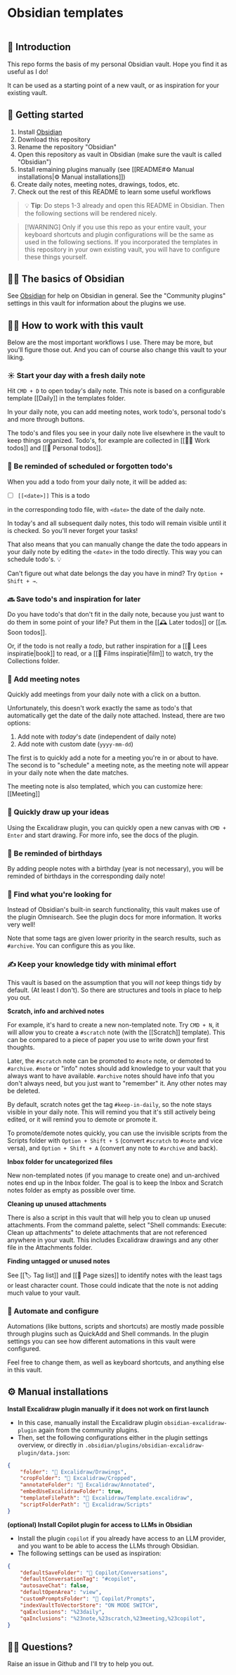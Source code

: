 # Obsidian templates 

```table-of-contents
```

## 👋 Introduction

This repo forms the basis of my personal Obsidian vault. Hope you find it as useful as I do!

It can be used as a starting point of a new vault, or as inspiration for your existing vault.

## 🚀 Getting started

1. Install [Obsidian](https://obsidian.md/)
2. Download this repository
3. Rename the repository "Obsidian"
4. Open this repository as vault in Obsidian (make sure the vault is called "Obsidian")
5. Install remaining plugins manually (see [[README#⚙️ Manual installations|⚙️ Manual installations]])
6. Create daily notes, meeting notes, drawings, todos, etc.
7. Check out the rest of this README to learn some useful workflows

> 💡 **Tip**: Do steps 1-3 already and open this README in Obsidian. Then the following sections will be rendered nicely.

> [!WARNING] Only if you use this repo as your entire vault, your keyboard shortcuts and plugin configurations will be the same as used in the following sections. If you incorporated the templates in this repository in your own existing vault, you will have to configure these things yourself.

## 🧑‍🏫 The basics of Obsidian

See [Obsidian](https://obsidian.md/) for help on Obsidian in general. See the "Community plugins" settings in this vault for information about the plugins we use.

## 🧑‍💻 How to work with this vault

Below are the most important workflows I use. There may be more, but you'll figure those out. And you can of course also change this vault to your liking.

### ☀️ Start your day with a fresh daily note

Hit `CMD + D` to open today's daily note. This note is based on a configurable template [[Daily]] in the templates folder.

In your daily note, you can add meeting notes, work todo's, personal todo's and more through buttons.

The todo's and files you see in your daily note live elsewhere in the vault to keep things organized. Todo's, for example are collected in [[🧑‍💻 Work todos]] and [[🏡 Personal todos]].

### 📅 Be reminded of scheduled or forgotten todo's

When you add a todo from your daily note, it will be added as:

- [ ] `[[<date>]]` This is a todo

in the corresponding todo file, with `<date>` the date of the daily note.

In today's and all subsequent daily notes, this todo will remain visible until it is checked. So you'll never forget your tasks!

That also means that you can manually change the date the todo appears in your daily note by editing the `<date>` in the todo directly. This way you can schedule todo's. 💡

Can't figure out what date belongs the day you have in mind? Try `Option + Shift + →`.

### 🔜 Save todo's and inspiration for later

Do you have todo's that don't fit in the daily note, because you just want to do them in some point of your life? Put them in the [[🕰️ Later todos]] or [[🔜 Soon todos]].

Or, if the todo is not really a *todo*, but rather inspiration for a [[📑 Lees inspiratie|book]] to read, or a [[🎥 Films inspiratie|film]] to watch, try the Collections folder. 

### 👥 Add meeting notes

Quickly add meetings from your daily note with a click on a button.

Unfortunately, this doesn't work exactly the same as todo's that automatically get the date of the daily note attached. Instead, there are two options:

1. Add note with *today*'s date (independent of daily note)
2. Add note with custom date (`yyyy-mm-dd`)

The first is to quickly add a note for a meeting you're in or about to have.
The second is to "schedule" a meeting note, as the meeting note will appear in your daily note when the date matches.

The meeting note is also templated, which you can customize here: [[Meeting]]

### 🎨 Quickly draw up your ideas

Using the Excalidraw plugin, you can quickly open a new canvas with `CMD + Enter` and start drawing. For more info, see the docs of the plugin.

### 🎉 Be reminded of birthdays

By adding people notes with a birthday (year is not necessary), you will be reminded of birthdays in the corresponding daily note!

### 🔎 Find what you're looking for

Instead of Obsidian's built-in search functionality, this vault makes use of the plugin Omnisearch. See the plugin docs for more information. It works very well!

Note that some tags are given lower priority in the search results, such as `#archive`. You can configure this as you like.

### ✍️ Keep your knowledge tidy with minimal effort

This vault is based on the assumption that you will *not* keep things tidy by default. (At least I don't). So there are structures and tools in place to help you out.

**Scratch, info and archived notes**

For example, it's hard to create a new non-templated note. Try `CMD + N`, it will allow you to create a `#scratch` note (with the [[Scratch]] template). This can be compared to a piece of paper you use to write down your first thoughts. 

Later, the `#scratch` note can be promoted to `#note` note, or demoted to `#archive`. `#note` or "info" notes should add knowledge to your vault that you always want to have available. `#archive` notes should have info that you don't always need, but you just want to "remember" it. Any other notes may be deleted.

By default, scratch notes get the tag `#keep-in-daily`, so the note stays visible in your daily note. This will remind you that it's still actively being edited, or it will remind you to demote or promote it.

To promote/demote notes quickly, you can use the invisible scripts from the Scripts folder with `Option + Shift + S` (convert `#scratch` to `#note` and vice versa), and `Option + Shift + A` (convert any note to `#archive` and back). 

**Inbox folder for uncategorized files**

New non-templated notes (if you manage to create one) and un-archived notes end up in the Inbox folder. The goal is to keep the Inbox and Scratch notes folder as empty as possible over time.

**Cleaning up unused attachments**

There is also a script in this vault that will help you to clean up unused attachments. From the command palette, select "Shell commands: Execute: Clean up attachments" to delete attachments that are not referenced anywhere in your vault. This includes Excalidraw drawings and any other file in the Attachments folder.

**Finding untagged or unused notes**

See [[🏷️ Tag list]] and [[📃 Page sizes]] to identify notes with the least tags or least character count. Those could indicate that the note is not adding much value to your vault.

### 🤖 Automate and configure

Automations (like buttons, scripts and shortcuts) are mostly made possible through plugins such as QuickAdd and Shell commands. In the plugin settings you can see how different automations in this vault were configured. 

Feel free to change them, as well as keyboard shortcuts, and anything else in this vault.

## ⚙️ Manual installations

**Install Excalidraw plugin manually if it does not work on first launch**
- In this case, manually install the Excalidraw plugin `obsidian-excalidraw-plugin` again from the community plugins.
- Then, set the following configurations either in the plugin settings overview, or directly in `.obsidian/plugins/obsidian-excalidraw-plugin/data.json`:
```json
{
    "folder": "🎨 Excalidraw/Drawings",
    "cropFolder": "🎨 Excalidraw/Cropped",
    "annotateFolder": "🎨 Excalidraw/Annotated",
    "embedUseExcalidrawFolder": true,
    "templateFilePath": "🎨 Excalidraw/Template.excalidraw",
    "scriptFolderPath": "🎨 Excalidraw/Scripts"
}
```

**(optional) Install Copilot plugin for access to LLMs in Obsidian**
- Install the plugin `copilot` if you already have access to an LLM provider, and you want to be able to access the LLMs through Obsidian.
- The following settings can be used as inspiration:
```json
{
    "defaultSaveFolder": "💬 Copilot/Conversations",
    "defaultConversationTag": "#copilot",
    "autosaveChat": false,
    "defaultOpenArea": "view",
    "customPromptsFolder": "💬 Copilot/Prompts",
    "indexVaultToVectorStore": "ON MODE SWITCH",
    "qaExclusions": "%23daily",
    "qaInclusions": "%23note,%23scratch,%23meeting,%23copilot",
}
```

## 🙋‍♀️ Questions?

Raise an issue in Github and I'll try to help you out.
